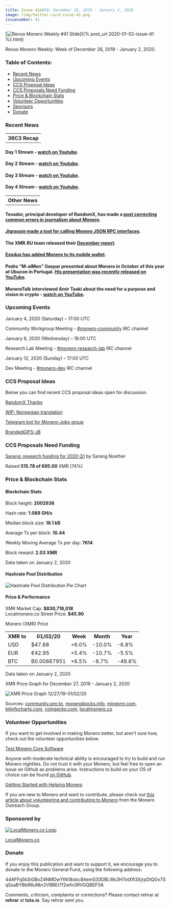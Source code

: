 ```yaml
---
title: Issue 41&#58; December 26, 2019 - January 2, 2020
image: /img/twitter-card-issue-41.png
issuenumber: 41
---
```

[<img src="/img/img-issue41.png" alt="Revuo Monero Weekly #41 Slide" class="img-lead">]({% post_url 2020-01-02-issue-41 %}.html)

<p class="text-lead">Revuo Monero Weekly: Week of December 26, 2019 - January 2, 2020.</p>
<!--more-->

<h3>Table of Contents:</h3>
<ul class="contents">
    <li><a href="#news">Recent News</a></li>
    <li><a href="#events">Upcoming Events</a></li>
    <li><a href="#ideas">CCS Proposal Ideas</a></li>
    <li><a href="#proposals">CCS Proposals Need Funding</a></li>
    <li><a href="#stats">Price & Blockchain Stats</a></li>
    <li><a href="#volunteer">Volunteer Opportunities</a></li>
    <li><a href="#sponsor">Sponsors</a></li>
    <li><a href="#donate">Donate</a></li>
</ul>

<h3 id="news">Recent News</h3>

<table class="moneroversary-table">
  <tbody><tr class="row1">
    <th>36C3 Recap</th>
  </tr>
</tbody></table>

<div class="newsbyte">
    <h4>Day 1 Stream - <a href="https://youtu.be/Xu_QH6oi7oA" target="_blank">watch on Youtube</a>.
    </h4>
</div>

<div class="newsbyte">
    <h4>Day 2 Stream - <a href="https://youtu.be/mc51zyflpa8" target="_blank">watch on Youtube</a>.
    </h4>
</div>

<div class="newsbyte">
    <h4>Day 3 Stream - <a href="https://youtu.be/Krftz3Y39sg" target="_blank">watch on Youtube</a>.
    </h4>
</div>

<div class="newsbyte">
    <h4>Day 4 Stream - <a href="https://youtu.be/t5qZbiplp_E" target="_blank">watch on Youtube</a>.
    </h4>
</div>

<table class="moneroversary-table">
  <tbody><tr class="row1">
    <th>Other News</th>
  </tr>
</tbody></table>

<div class="newsbyte">
    <h4>Tevador, principal developer of RandomX, has made a <a href="https://www.reddit.com/r/Monero/comments/eiioue/monero_is_plagued_by_poor_journalism/" target="_blank">post correcting common errors in journalism about Monero</a>.
    </h4>
</div>

<div class="newsbyte">
    <h4><a href="https://github.com/jtgrassie/xmrpc" target="_blank">Jtgrassie made a tool for calling Monero JSON RPC interfaces</a>.
    </h4>
</div>

<div class="newsbyte">
    <h4>The XMR.RU team released their <a href="https://www.reddit.com/r/Monero/comments/eh3sk8/xmrrureport_december/" target="_blank">December report</a>.
    </h4>
</div>

<div class="newsbyte">
    <h4><a href="https://www.exodus.io/monero-wallet" target="_blank">Exodus has added Monero to its mobile wallet</a>.
    </h4>
</div>

<div class="newsbyte">
    <h4>Pedro “M-alMen” Gaspar presented about Monero in October of this year at Ubucon in Portugal. <a href="https://youtu.be/30o3Joftk2g" target="_blank">His presentation was recently released on YouTube</a>.
    </h4>
</div>

<div class="newsbyte">
    <h4>MoneroTalk interviewed Amir Taaki about the need for a purpose and vision in crypto - <a href="https://youtu.be/6BHOplumirw" target="_blank">watch on YouTube</a>.
    </h4>
</div>


<h3 id="events">Upcoming Events</h3>

<div class="event">
    <p class="date" markdown="1">January 4, 2020 (Saturday) – 17:00 UTC</p>
    <p markdown="1">Community Workgroup Meeting - <a href="irc://chat.freenode.net/#monero-community" target="_blank">#monero-community</a> IRC channel</p>
</div>

<div class="event">
    <p class="date" markdown="1">January 8, 2020 (Wednesday) – 18:00 UTC</p>
    <p markdown="1">Research Lab Meeting - <a href="irc://chat.freenode.net/#monero-research-lab" target="_blank">#monero-research-lab</a> IRC channel</p>
</div>

<div class="event">
    <p class="date" markdown="1">January 12, 2020 (Sunday) – 17:00 UTC</p>
    <p markdown="1">Dev Meeting - <a href="irc://chat.freenode.net/#monero-dev" target="_blank">#monero-dev</a> IRC channel</p>
</div>

<h3 id="ideas">CCS Proposal Ideas</h3>

<p>Below you can find recent CCS proposal ideas open for discussion.</p>

<div class="proposal">
<p><a href="https://repo.getmonero.org/monero-project/ccs-proposals/merge_requests/107" target="_blank">RandomX Thanks</a></p>
</div>

<div class="proposal">
<p><a href="https://repo.getmonero.org/monero-project/ccs-proposals/merge_requests/102" target="_blank">WIP: Norwegian translation</a></p>
</div>

<div class="proposal">
<p><a href="https://repo.getmonero.org/monero-project/ccs-proposals/merge_requests/91" target="_blank">Telegram bot for Monero-Jobs group</a></p>
</div>

<div class="proposal">
<p><a href="https://repo.getmonero.org/monero-project/ccs-proposals/merge_requests/88" target="_blank">BrandedGIFS-JB</a></p>
</div>

<h3 id="proposals">CCS Proposals Need Funding</h3>

<div class="proposal">
    <p><a href="https://ccs.getmonero.org/proposals/sarang-2020-q1.html" target="_blank">Sarang: research funding for 2020 Q1</a> by Sarang Noether</p>
    <p>Raised <b>515.78 of 695.00</b> XMR (74%)</p>
</div>

<h3 id="stats">Price & Blockchain Stats</h3>

<h4 class="stat">Blockchain Stats</h4>

<div class="bcstats">
    <p>Block height: <b>2002936</b></p>
    <p>Hash rate: <b>1.088 GH/s</b></p>
    <p>Median block size: <b>16.1 kB</b></p>
    <p>Average Tx per block: <b>10.44</b></p>
    <p>Weekly Moving Average Tx per day: <b>7614</b></p>
    <p>Block reward: <b>2.03 XMR</b></p>
</div>
<p class="note">Data taken on January 2, 2020</p>

<h4 class="stat">Hashrate Pool Distribution</h4>
<p><img src="/img/hashrate-pool-distribution-0102.png" alt="Hashrate Pool Distribution Pie Chart"/></p>

<h4 class="stat">Price & Performance</h4>

<div class="price-intro">XMR Market Cap: <b>$830,718,018</b><br>Localmonero.co Street Price: <b>$45.90</b></div>

<p class="table-title">Monero (XMR) Price</p>
<table class="price-table">
  <tr class="row1">
    <th>XMR to</th>
    <th>01/02/20</th>
    <th>Week</th>
    <th>Month</th>
    <th>Year</th>
  </tr>
  <tr>
    <td data-th="XMR to">USD</td>
    <td data-th="01/02/20">$47.88</td>
    <td data-th="Week" class="green">+6.0%</td>
    <td data-th="Month" class="red">-10.0%</td>
    <td data-th="Year" class="red">-6.8%</td>
  </tr>
  <tr class="row3">
    <td data-th="XMR to">EUR</td>
    <td data-th="01/02/20">€42.95</td>
    <td data-th="Week" class="green">+5.4%</td>
    <td data-th="Month" class="red">-10.7%</td>
    <td data-th="Year" class="red">-5.5%</td>
  </tr>
  <tr>
    <td data-th="XMR to">BTC</td>
    <td data-th="01/02/20">B0.00667951</td>
    <td data-th="Week" class="green">+6.5%</td>
    <td data-th="Month" class="red">-8.7%</td>
    <td data-th="Year" class="red">-49.8%</td>
  </tr>
</table>
<p class="note">Data taken on January 2, 2020</p>

<p class="table-title">XMR Price Graph for December 27, 2019 - January 2, 2020</p>

![XMR Price Graph 12/27/19-01/02/20](/img/weekly-chart-0102.png "XMR Price Graph 12/27/19-01/02/20") 

Sources: <a href="https://community.xmr.to/explorer/mainnet/" target="_blank">community.xmr.to</a>, <a href="https://moneroblocks.info/stats/transaction-stats" target="_blank">moneroblocks.info</a>, <a href="https://minexmr.com/pools.html" target="_blank">minexmr.com</a>, <a href="https://bitinfocharts.com/monero/" target="_blank">bitinfocharts.com</a>, <a href="https://www.coingecko.com/" target="_blank">coingecko.com</a>, <a href="https://localmonero.co/" target="_blank">localmonero.co</a>

<h3 id="volunteer">Volunteer Opportunities</h3>

<p>If you want to get involved in making Monero better, but aren’t sure how, check out the volunteer opportunities below.</p>

<div class="newsbyte">
    <p class="date"><a href="https://github.com/monero-project/monero" target="_blank">Test Monero Core Software</a></p>
    <p>Anyone with moderate technical ability is encouraged to try to build and run Monero nightlies. Do not trust it with your Monero, but feel free to open an Issue on Github as problems arise. Instructions to build on your OS of choice can be found <a href="https://github.com/monero-project/monero#compiling-monero-from-source" target="_blank">on GitHub</a>. </p>
</div>

<div class="newsbyte">
    <p class="date"><a href="https://github.com/monero-project/monero" target="_blank">Getting Started with Helping Monero</a></p>
    <p>If you are new to Monero and want to contribute, please check out <a href="https://www.monerooutreach.org/stories/getting-started-helping-monero.php" target="_blank">this article about volunteering and contributing to Monero</a> from the Monero Outreach Group. </p>
</div>

<h3 id="sponsor">Sponsored by</h3>

<p><a href="https://localmonero.co/" target="_blank"><img src="/img/localmonero-logo.png" alt="LocalMonero.co Logo" class="localmonero"></a></p>

<p class="text-center"><a href="https://localmonero.co/" target="_blank">LocalMonero.co</a></p>

<h3 id="donate">Donate</h3>

<p markdown="1">If you enjoy this publication and want to support it, we encourage you to donate to the Monero General Fund, using the following address:</p>

<p class="address" markdown="1">44AFFq5kSiGBoZ4NMDwYtN18obc8AemS33DBLWs3H7otXft3XjrpDtQGv7SqSsaBYBb98uNbr2VBBEt7f2wfn3RVGQBEP3A</p>

<!--p><a href="monero:44AFFq5kSiGBoZ4NMDwYtN18obc8AemS33DBLWs3H7otXft3XjrpDtQGv7SqSsaBYBb98uNbr2VBBEt7f2wfn3RVGQBEP3A" class="qr"><img src="/img/donate-monero.png"></a></p-->

Comments, criticism, complaints or corrections? Please contact rehrar at **rehrar** at **tuta.io**. Say rehrar sent you.